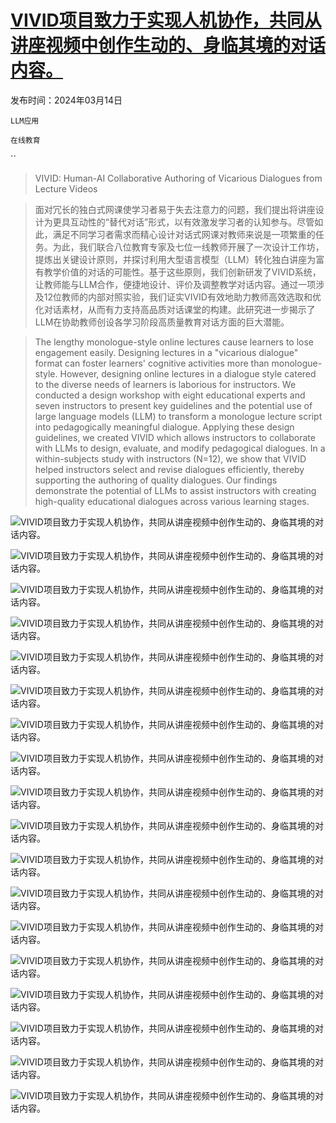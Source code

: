 # [VIVID项目致力于实现人机协作，共同从讲座视频中创作生动的、身临其境的对话内容。](https://arxiv.org/abs/2403.09168)

发布时间：2024年03月14日

`LLM应用`

`在线教育`

``

> VIVID: Human-AI Collaborative Authoring of Vicarious Dialogues from Lecture Videos

> 面对冗长的独白式网课使学习者易于失去注意力的问题，我们提出将讲座设计为更具互动性的“替代对话”形式，以有效激发学习者的认知参与。尽管如此，满足不同学习者需求而精心设计对话式网课对教师来说是一项繁重的任务。为此，我们联合八位教育专家及七位一线教师开展了一次设计工作坊，提炼出关键设计原则，并探讨利用大型语言模型（LLM）转化独白讲座为富有教学价值的对话的可能性。基于这些原则，我们创新研发了VIVID系统，让教师能与LLM合作，便捷地设计、评价及调整教学对话内容。通过一项涉及12位教师的内部对照实验，我们证实VIVID有效地助力教师高效选取和优化对话素材，从而有力支持高品质对话课堂的构建。此研究进一步揭示了LLM在协助教师创设各学习阶段高质量教育对话方面的巨大潜能。

> The lengthy monologue-style online lectures cause learners to lose engagement easily. Designing lectures in a "vicarious dialogue" format can foster learners' cognitive activities more than monologue-style. However, designing online lectures in a dialogue style catered to the diverse needs of learners is laborious for instructors. We conducted a design workshop with eight educational experts and seven instructors to present key guidelines and the potential use of large language models (LLM) to transform a monologue lecture script into pedagogically meaningful dialogue. Applying these design guidelines, we created VIVID which allows instructors to collaborate with LLMs to design, evaluate, and modify pedagogical dialogues. In a within-subjects study with instructors (N=12), we show that VIVID helped instructors select and revise dialogues efficiently, thereby supporting the authoring of quality dialogues. Our findings demonstrate the potential of LLMs to assist instructors with creating high-quality educational dialogues across various learning stages.

![VIVID项目致力于实现人机协作，共同从讲座视频中创作生动的、身临其境的对话内容。](../../../paper_images/2403.09168/system_interface_1.png)

![VIVID项目致力于实现人机协作，共同从讲座视频中创作生动的、身临其境的对话内容。](../../../paper_images/2403.09168/system_interface_2.png)

![VIVID项目致力于实现人机协作，共同从讲座视频中创作生动的、身临其境的对话内容。](../../../paper_images/2403.09168/prompting_strategy.png)

![VIVID项目致力于实现人机协作，共同从讲座视频中创作生动的、身临其境的对话内容。](../../../paper_images/2403.09168/prerequisite_example.png)

![VIVID项目致力于实现人机协作，共同从讲座视频中创作生动的、身临其境的对话内容。](../../../paper_images/2403.09168/initial_generation.png)

![VIVID项目致力于实现人机协作，共同从讲座视频中创作生动的、身临其境的对话内容。](../../../paper_images/2403.09168/post_survey_result.png)

![VIVID项目致力于实现人机协作，共同从讲座视频中创作生动的、身临其境的对话内容。](../../../paper_images/2403.09168/tech_eval_1.png)

![VIVID项目致力于实现人机协作，共同从讲座视频中创作生动的、身临其境的对话内容。](../../../paper_images/2403.09168/correctness.png)

![VIVID项目致力于实现人机协作，共同从讲座视频中创作生动的、身临其境的对话内容。](../../../paper_images/2403.09168/correctness_2.png)

![VIVID项目致力于实现人机协作，共同从讲座视频中创作生动的、身临其境的对话内容。](../../../paper_images/2403.09168/tech_eval_2.png)

![VIVID项目致力于实现人机协作，共同从讲座视频中创作生动的、身临其境的对话内容。](../../../paper_images/2403.09168/tech_eval_2_subject.png)

![VIVID项目致力于实现人机协作，共同从讲座视频中创作生动的、身临其境的对话内容。](../../../paper_images/2403.09168/tech_eval_2_lang.png)

![VIVID项目致力于实现人机协作，共同从讲座视频中创作生动的、身临其境的对话内容。](../../../paper_images/2403.09168/test_data.png)

![VIVID项目致力于实现人机协作，共同从讲座视频中创作生动的、身临其境的对话内容。](../../../paper_images/2403.09168/transcript.png)

![VIVID项目致力于实现人机协作，共同从讲座视频中创作生动的、身临其境的对话内容。](../../../paper_images/2403.09168/dialogue_1.png)

![VIVID项目致力于实现人机协作，共同从讲座视频中创作生动的、身临其境的对话内容。](../../../paper_images/2403.09168/dialogue_2.png)

![VIVID项目致力于实现人机协作，共同从讲座视频中创作生动的、身临其境的对话内容。](../../../paper_images/2403.09168/dialogue_3.png)

![VIVID项目致力于实现人机协作，共同从讲座视频中创作生动的、身临其境的对话内容。](../../../paper_images/2403.09168/dialogue_4.png)